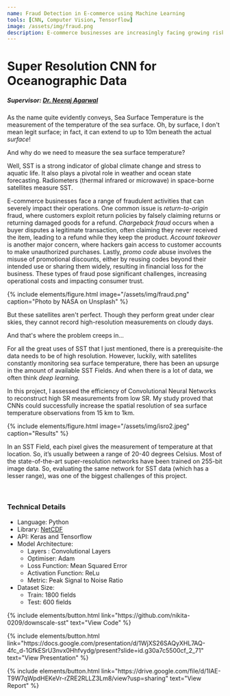 ```yaml
---
name: Fraud Detection in E-commerce using Machine Learning
tools: [CNN, Computer Vision, Tensorflow]
image: /assets/img/fraud.png
description: E-commerce businesses are increasingly facing growing risks from various fraudulent activities. These issues not only escalate operational costs but also threaten consumer trust, making it essential for businesses to implement robust fraud prevention measures. I Developed a Machine Learning model to identify fraudulent activities on e-commerce platforms, enabling timely intervention against fraudulent users.
---
```


# Super Resolution CNN for Oceanographic Data
##### Supervisor: <a href = "https://scholar.google.com/citations?user=NMTJ718AAAAJ&hl=en"> Dr. Neeraj Agarwal</a>

As the name quite evidently conveys, Sea Surface Temperature is the measurement of the temperature of the sea surface. Oh, by surface, I don't mean legit surface; in fact, it can extend to up to 10m beneath the actual <i>surface</i>!

And why do we need to measure the sea surface temperature?

Well, SST is a strong indicator of global climate change and stress to aquatic life. It also plays a pivotal role in weather and ocean state forecasting. Radiometers (thermal infrared or microwave) in space-borne satellites measure SST.

E-commerce businesses face a range of fraudulent activities that can severely impact their operations. One common issue is *return-to-origin* fraud, where customers exploit return policies by falsely claiming returns or returning damaged goods for a refund. *Chargeback fraud* occurs when a buyer disputes a legitimate transaction, often claiming they never received the item, leading to a refund while they keep the product. *Account takeover* is another major concern, where hackers gain access to customer accounts to make unauthorized purchases. Lastly, *promo code* abuse involves the misuse of promotional discounts, either by reusing codes beyond their intended use or sharing them widely, resulting in financial loss for the business. These types of fraud pose significant challenges, increasing operational costs and impacting consumer trust.


{% include elements/figure.html image="/assets/img/fraud.png" caption="Photo by NASA on Unsplash" %}

<!-- ![preview](/assets/img/fraud.png) -->


But these satellites aren't perfect. Though they perform great under clear skies, they cannot record high-resolution measurements on cloudy days.

And that's where the problem creeps in...

For all the great uses of SST that I just mentioned, there is a prerequisite-the data needs to be of high resolution. However, luckily, with satellites constantly monitoring sea surface temperature, there has been an upsurge in the amount of available SST Fields. And when there is a lot of data, we often think <i>deep learning.</i>

In this project, I assessed the efficiency of Convolutional Neural Networks to reconstruct high SR measurements from low SR. My study proved that CNNs could successfully increase the spatial resolution of sea surface temperature observations from 15 km to 1km.

{% include elements/figure.html image="/assets/img/isro2.jpeg" caption="Results" %}

<!-- ![preview](/assets/img/isro2.jpeg) -->

In an SST Field, each pixel gives the measurement of temperature at that location. So, it’s usually between a range of 20-40 degrees Celsius. Most of the state-of-the-art super-resolution networks have been trained on 255-bit image data. So, evaluating the same network for SST data (which has a lesser range), was one of the biggest challenges of this project.

<br>

### Technical Details
<ul>
<li>Language: Python</li>
<li>Library: <a href="https://www.unidata.ucar.edu/software/netcdf/"> NetCDF</a></li>
<li>API: Keras and Tensorflow</li>
<li>Model Architecture:
<ul><li>Layers : Convolutional Layers</li>
<li>Optimiser: Adam</li>
<li>Loss Function: Mean Squared Error</li>
<li> Activation Function: ReLu </li>
<li>Metric: Peak Signal to Noise Ratio </li> </ul> </li>
<li>Dataset Size:
<ul><li>Train: 1800 fields </li>
<li>Test: 600 fields </li> </ul></li>
</ul>

<p class="text-center">
{% include elements/button.html link="https://github.com/nikita-0209/downscale-sst" text="View Code" %}      
</p>
<p class="text-center">
{% include elements/button.html link="https://docs.google.com/presentation/d/1WjXS26SAQyXHL7AQ-4fc_d-1GfkESrU3nvx0Hhfvydg/present?slide=id.g30a7c5500cf_2_71" text="View Presentation" %}      
</p>
<p class="text-center">
{% include elements/button.html link="https://drive.google.com/file/d/1IAE-T9W7qWpdHEKeVr-rZRE2RLLZ3Lm8/view?usp=sharing" text="View Report" %}
</p>
